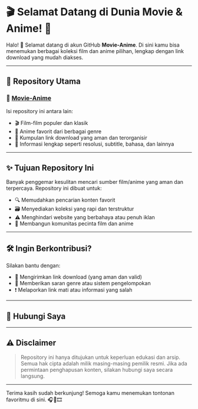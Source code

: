 # 🎬 Selamat Datang di Dunia Movie & Anime! 🌟

Halo! 👋 Selamat datang di akun GitHub **Movie-Anime**. Di sini kamu bisa menemukan berbagai koleksi film dan anime pilihan, lengkap dengan link download yang mudah diakses.

---

## 📁 Repository Utama

### 🎥 [Movie-Anime](https://github.com/Movie-Anime/Movie-Anime)

Isi repository ini antara lain:
- 🎬 Film-film populer dan klasik
- 🌸 Anime favorit dari berbagai genre
- 📂 Kumpulan link download yang aman dan terorganisir
- 📝 Informasi lengkap seperti resolusi, subtitle, bahasa, dan lainnya

---

## ✨ Tujuan Repository Ini

Banyak penggemar kesulitan mencari sumber film/anime yang aman dan terpercaya. Repository ini dibuat untuk:
- 🔍 Memudahkan pencarian konten favorit
- 🗃️ Menyediakan koleksi yang rapi dan terstruktur
- ⚠️ Menghindari website yang berbahaya atau penuh iklan
- 🤝 Membangun komunitas pecinta film dan anime

---

## 🛠️ Ingin Berkontribusi?

Silakan bantu dengan:
- 💾 Mengirimkan link download (yang aman dan valid)
- 📌 Memberikan saran genre atau sistem pengelompokan
- ❗ Melaporkan link mati atau informasi yang salah

---

## 📡 Hubungi Saya


---

## ⚠️ Disclaimer

> Repository ini hanya ditujukan untuk keperluan edukasi dan arsip. Semua hak cipta adalah milik masing-masing pemilik resmi. Jika ada permintaan penghapusan konten, silakan hubungi saya secara langsung.

---

Terima kasih sudah berkunjung! Semoga kamu menemukan tontonan favoritmu di sini. 🎧🍱🎞️  
